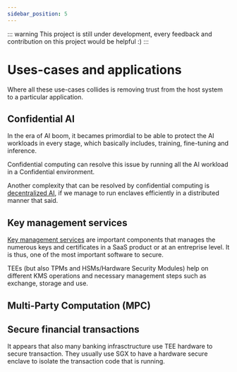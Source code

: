 ```yaml
---
sidebar_position: 5
---
```

::: warning
This project is still under development, every feedback and contribution on this project would be helpful :)
:::
# Uses-cases and applications

Where all these use-cases collides is removing trust from the host system to a particular application. 

## Confidential AI 
In the era of AI boom, it becames primordial to be able to protect the AI workloads in every stage, which basically includes, training, fine-tuning and inference. 

Confidential computing can resolve this issue by running all the AI workload in a Confidential environment. 

Another complexity that can be resolved by confidential computing is [decentralized AI](https://medium.com/secret-network-ecosystem-and-technology/why-confidential-computing-is-inevitable-for-decentralized-ai-42d489ab028a), if we manage to run enclaves efficiently in a distributed manner that said. 


## Key management services

[Key management services](https://en.wikipedia.org/wiki/Key_management#:~:text=Key%20management%20refers%20to%20management,procedures%2C%20and%20other%20relevant%20protocols.) are important components that manages the numerous keys and certificates in a SaaS product or at an entreprise level. It is thus, one of the most important software to secure. 

TEEs (but also TPMs and HSMs/Hardware Security Modules) help on different KMS operations and necessary management steps such as exchange, storage and use. 


## Multi-Party Computation (MPC)


## Secure financial transactions

It appears that also many banking infrasctructure use TEE hardware to secure transaction. They usually use SGX to have a hardware secure enclave to isolate the transaction code that is running. 






